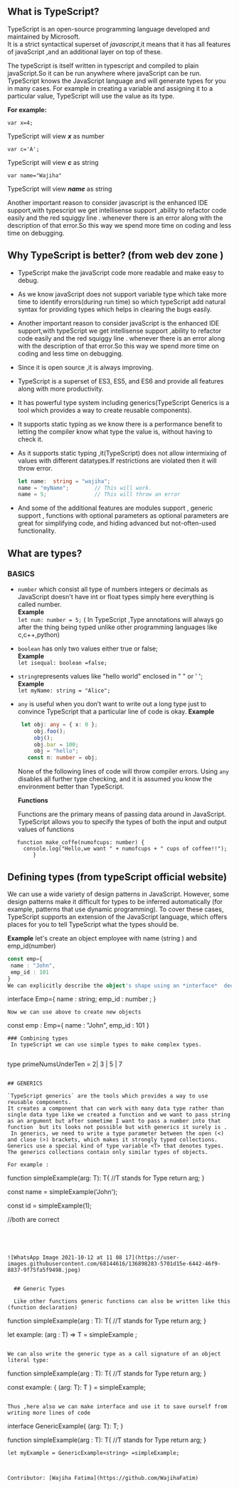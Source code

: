 ## What is TypeScript?
TypeScript is an open-source programming language developed and maintained by Microsoft.  
It is a strict syntactical superset of *javascript*,it means that it has all features of javaScript ,and an additional layer on top of these.  

The typeScript is itself written in typescript and compiled to plain javaScript.So it can be run anywhere where javaScript can be run.
TypeScript knows the JavaScript language and will generate types for you in many cases. For example in creating a variable and assigning it to a particular value, TypeScript will use the value as its type.
  
**For example:**   

`var x=4;`    

TypeScript will view ***x*** as number  
  
`var c='A';`
  
TypeScript will view ***c*** as string  

`var name="Wajiha"`  

TypeScript will view ***name*** as string

Another important reason to consider javascript is the enhanced IDE support,with typescript we get intellisense support ,ability to refactor code easily and the red squiggy line .
whenever there is an error along with the description of that error.So this way we spend more time on coding and less time on debugging.  
 ## Why TypeScript is better?  (from web dev zone )
- TypeScript make the javaScript code more readable and make easy to debug.
-  As we know  javaScript does not support variable type which take more time to identify errors(during run time) so which typeScript add natural syntax for providing types which helps in clearing the bugs easily.  
- Another important reason to consider javaScript is the enhanced IDE support,with typeScript we get intellisense support ,ability to refactor code easily and the red squiggy line .
whenever there is an error along with the description of that error.So this way we spend more time on coding and less time on debugging. 
- Since it is open source ,it is always improving.
- TypeScript is a superset of ES3, ES5, and ES6 and provide all features along with more productivity.
- It has powerful type system including generics(TypeScript Generics is a tool which provides a way to create reusable components).
- It supports static typing as we know there is a performance benefit to letting the compiler know what type the value is, without having to check it.
- As it supports static typing ,it(TypeScript) does not allow intermixing of values with different datatypes.If restrictions are violated then it will throw error.

  ```ts
  let name:  string = "wajiha";
  name = "myName";        // This will work.
  name = 5;               // This will throw an error
  ```
- And some of the additional features are modules support , generic support , functions with optional parameters as optional parameters are great for simplifying code, and hiding advanced but not-often-used functionality.

## What are types?

   ###   BASICS  
- `number` which consist all type of numbers integers or decimals as JavaScript doesn't have int or float types simply here everything is called number.  
**Example**  
      `let num: number = 5;`            ( In TypeScript ,Type annotations will always go after the thing being typed unlike other programming languages like c,c++,python)
      
- `boolean` has only two values either true or false;  
**Example**  
      ` let isequal: boolean =false; ` 
      
- `string`represents values like "hello world" enclosed in " "  or ' ';   
**Example**  
      `let myName: string = "Alice";`  
      
 - `any`  is useful when you don’t want to write out a long type just to convince TypeScript that a particular line of code is okay.
  **Example**
      ```ts
       let obj: any = { x: 0 };
           obj.foo();
           obj();
           obj.bar = 100;
           obj = "hello";
         const n: number = obj;
      ```
     None of the following lines of code will throw compiler errors. Using `any` disables all further type checking, and it is assumed  you know the environment better than TypeScript.
    
   **Functions**  
   
   Functions are the primary means of passing data around in JavaScript. TypeScript allows you to specify the types of both the input and output values of functions
   
  ``` 
     function make_coffe(numofcups: number) {
       console.log("Hello,we want " + numofcups + " cups of coffee!!");
          }  
```

## Defining types (from typeScript official website)

We can use a wide variety of design patterns in JavaScript. However, some design patterns make it difficult for types to be inferred automatically (for example, patterns that use dynamic programming). To cover these cases, TypeScript supports an extension of the JavaScript language, which offers places for you to tell TypeScript what the types should be.

**Example**
let's create an object employee with name (string ) and emp_id(number)

```ts
const emp={
 name : "John",
 emp_id : 101
}
We can explicitly describe the object's shape using an *interface*  declaration

```
interface Emp={
name : string;
emp_id : number ;
}
```
Now we can use above to create new objects
```
const emp : Emp={
name : "John",
emp_id : 101
}
```
### Combining types
 In typeScript we can use simple types to make complex types.  
 
 ```
type primeNumsUnderTen = 2| 3 | 5 | 7 

```

## GENERICS

`TypeScript generics` are the tools which provides a way to use reusable components.
It creates a component that can work with many data type rather than single data type like we created a function and we want to pass string as an argument but after sometime I want to pass a number into that function  but its looks not possible but with generics it surely is .  
 In generics, we need to write a type parameter between the open (<) and close (>) brackets, which makes it strongly typed collections. Generics use a special kind of type variable <T> that denotes types. The generics collections contain only similar types of objects.
  
For example :
```
function simpleExample<T>(arg: T): T{              //T stands for Type
  return arg;
  }
  
  const name = simpleExample<string>('John');
  
  const id = simpleExample<number>(1);
  
  //both are correct
```




![WhatsApp Image 2021-10-12 at 11 08 17](https://user-images.githubusercontent.com/68144616/136898283-5701d15e-6442-46f9-8837-9f75fa5f9498.jpeg)
  
  
  ## Generic Types
  
  Like other functions generic functions can also be written like this (function declaration)
  ```
  function simpleExample<T>(arg : T): T{              //T stands for Type
  return arg;
  }
  
  let example: <T>(arg : T) => T = simpleExample ;
  
  ```
  
  We can also write the generic type as a call signature of an object literal type:
  
  ```
   function simpleExample<T>(arg : T): T{              //T stands for Type
  return arg;
  }
  
  const example: { <T>(arg: T): T } = simpleExample;
  
  ```
  
  Thus ,here also we can make interface and use it to save ourself from writing more lines of code
  
  ```
  interface GenericExample{
  <T>(arg: T): T;
  }
    
  function simpleExample<T>(arg : T): T{              //T stands for Type
  return arg;
  }
    
    let myExample = GenericExample<string> =simpleExample;
    
  
  ```

    
Contributor: [Wajiha Fatima](https://github.com/WajihaFatim)
